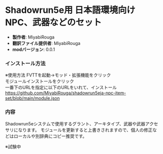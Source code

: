 # Shadowrun5e用 日本語環境向けNPC、武器などのセット

* **製作者**: MiyabiRouga
* **翻訳ファイル提供者**: MiyabiRouga
* **modバージョン**: 0.0.1

### インストール方法
※使用方法
FVTTを起動→モッド・拡張機能をクリック  
モジュールインストールをクリック  
一番下のURLを指定に以下のURLをいれて、インストール
https://github.com/MiyabiRouga/shadowrun5eja-npc-item-set/blob/main/module.json

### 内容
Shadowrun5eシステムで使用するグラント、アーキタイプ、武器や武器アクセサリになります。
モジュールを更新すると上書きされますので、個人の修正などはローカルや別辞典にコピー推奨です。

※試験中
